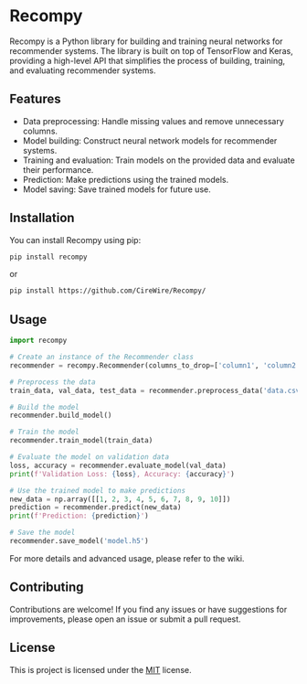 # Recompy

Recompy is a Python library for building and training neural networks for recommender systems. The library is built on top of TensorFlow and Keras, providing a high-level API that simplifies the process of building, training, and evaluating recommender systems.

## Features

- Data preprocessing: Handle missing values and remove unnecessary columns.
- Model building: Construct neural network models for recommender systems.
- Training and evaluation: Train models on the provided data and evaluate their performance.
- Prediction: Make predictions using the trained models.
- Model saving: Save trained models for future use.

## Installation

You can install Recompy using pip:

```bash
pip install recompy
```
or 

```bash
pip install https://github.com/CireWire/Recompy/
```


## Usage

```python
import recompy

# Create an instance of the Recommender class
recommender = recompy.Recommender(columns_to_drop=['column1', 'column2'])

# Preprocess the data
train_data, val_data, test_data = recommender.preprocess_data('data.csv')

# Build the model
recommender.build_model()

# Train the model
recommender.train_model(train_data)

# Evaluate the model on validation data
loss, accuracy = recommender.evaluate_model(val_data)
print(f'Validation Loss: {loss}, Accuracy: {accuracy}')

# Use the trained model to make predictions
new_data = np.array([[1, 2, 3, 4, 5, 6, 7, 8, 9, 10]])
prediction = recommender.predict(new_data)
print(f'Prediction: {prediction}')

# Save the model
recommender.save_model('model.h5')
```

For more details and advanced usage, please refer to the wiki.

## Contributing

Contributions are welcome! If you find any issues or have suggestions for improvements, please open an issue or submit a pull request.

## License

This is project is licensed under the [MIT](https://choosealicense.com/licenses/mit/) license.
